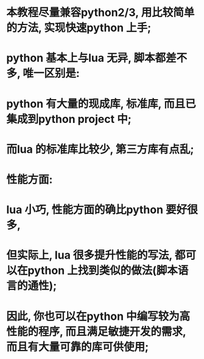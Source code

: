 # 本教程尽量兼容python2/3, 用比较简单的方法, 实现快速python 上手;
#
# python 基本上与lua 无异, 脚本都差不多, 唯一区别是: 
#   python 有大量的现成库, 标准库, 而且已集成到python project 中;
#   而lua 的标准库比较少, 第三方库有点乱;
#   性能方面:
#     lua 小巧, 性能方面的确比python 要好很多, 
#     但实际上, lua 很多提升性能的写法, 都可以在python 上找到类似的做法(脚本语言的通性);
#   因此, 你也可以在python 中编写较为高性能的程序, 而且满足敏捷开发的需求, 而且有大量可靠的库可供使用;

